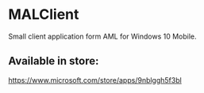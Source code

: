 # MALClient
Small client application form AML for Windows 10 Mobile.

## Available in store:
https://www.microsoft.com/store/apps/9nblggh5f3bl
